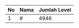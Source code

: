 | No | Nama            | Jumlah Level |
|----|-----------------|--------------|
| 1  | #    |    4946        |
